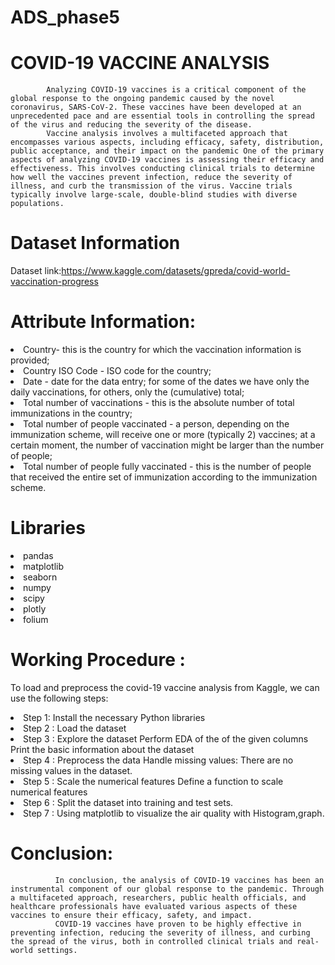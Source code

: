 # ADS_phase5
# COVID-19 VACCINE ANALYSIS

            Analyzing COVID-19 vaccines is a critical component of the global response to the ongoing pandemic caused by the novel coronavirus, SARS-CoV-2. These vaccines have been developed at an unprecedented pace and are essential tools in controlling the spread of the virus and reducing the severity of the disease.
            Vaccine analysis involves a multifaceted approach that encompasses various aspects, including efficacy, safety, distribution, public acceptance, and their impact on the pandemic One of the primary aspects of analyzing COVID-19 vaccines is assessing their efficacy and effectiveness. This involves conducting clinical trials to determine how well the vaccines prevent infection, reduce the severity of illness, and curb the transmission of the virus. Vaccine trials typically involve large-scale, double-blind studies with diverse populations.  

         
# Dataset Information

Dataset link:https://www.kaggle.com/datasets/gpreda/covid-world-vaccination-progress 
 


# Attribute Information:

<li> Country- this is the country for which the vaccination information is provided;
 <li>Country ISO Code - ISO code for the country; 
<li>Date - date for the data entry; for some of the dates we have only the daily vaccinations, for others, only the (cumulative) total;
<li> Total number of vaccinations - this is the absolute number of total immunizations in the country; 
<li>Total number of people vaccinated - a person, depending on the immunization scheme, will receive one or more (typically 2) vaccines; at a certain moment, the number of vaccination might be larger than the number of people; 
<li>Total number of people fully vaccinated - this is the number of people that received the entire set of immunization according to the immunization scheme.

# Libraries

<li>pandas
<li>matplotlib
<li>seaborn
<li>numpy
<li>scipy
<li>plotly
<li>folium

# Working Procedure :

 To load and preprocess the covid-19 vaccine analysis from Kaggle, we can use the following steps:
<li>Step 1:
Install the necessary Python libraries
<li>Step 2 :
Load the dataset
<li>Step 3 :
Explore the dataset
Perform EDA of the of the given columns
Print the basic information about the dataset
<li>Step 4 :
Preprocess the data
Handle missing values: There are no missing values in the dataset.
<li>Step 5 :
Scale the numerical features
Define a function to scale numerical features
<li>Step 6 :
Split the dataset into training and test sets.
<li>Step 7 :
Using matplotlib to visualize the air quality with Histogram,graph.
         
# Conclusion:
           
              In conclusion, the analysis of COVID-19 vaccines has been an instrumental component of our global response to the pandemic. Through a multifaceted approach, researchers, public health officials, and healthcare professionals have evaluated various aspects of these vaccines to ensure their efficacy, safety, and impact. 
              COVID-19 vaccines have proven to be highly effective in preventing infection, reducing the severity of illness, and curbing the spread of the virus, both in controlled clinical trials and real-world settings.
